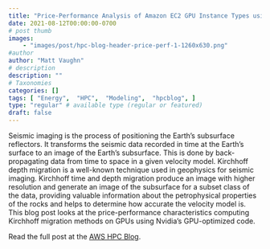 ```yaml
---
title: "Price-Performance Analysis of Amazon EC2 GPU Instance Types using NVIDIA’s GPU optimized seismic code"
date: 2021-08-12T00:00:00-0700
# post thumb
images:
    - "images/post/hpc-blog-header-price-perf-1-1260x630.png"
#author
author: "Matt Vaughn"
# description
description: ""
# Taxonomies
categories: []
tags: [ "Energy",  "HPC",  "Modeling",  "hpcblog", ]
type: "regular" # available type (regular or featured)
draft: false
---
```


Seismic imaging is the process of positioning the Earth’s subsurface reflectors. It transforms the seismic data recorded in time at the Earth’s surface to an image of the Earth’s subsurface. This is done by back-propagating data from time to space in a given velocity model. Kirchhoff depth migration is a well-known technique used in geophysics for seismic imaging. Kirchhoff time and depth migration produce an image with higher resolution and generate an image of the subsurface for a subset class of the data, providing valuable information about the petrophysical properties of the rocks and helps to determine how accurate the velocity model is. This blog post looks at the price-performance characteristics computing Kirchhoff migration methods on GPUs using Nvidia’s GPU-optimized code.

Read the full post at the [AWS HPC Blog](https://aws.amazon.com/blogs/hpc/price-performance-analysis-of-gpu-instance-types-using-nvidias-gpu-optimized-seismic-code/).
